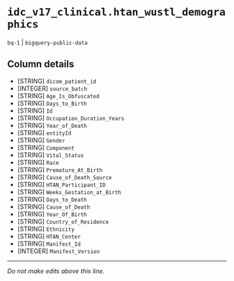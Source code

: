 # `idc_v17_clinical.htan_wustl_demographics`
`bq-1` | `bigquery-public-data`

## Column details
* [STRING]    `dicom_patient_id`
* [INTEGER]   `source_batch`
* [STRING]    `Age_Is_Obfuscated`
* [STRING]    `Days_to_Birth`
* [STRING]    `Id`
* [STRING]    `Occupation_Duration_Years`
* [STRING]    `Year_of_Death`
* [STRING]    `entityId`
* [STRING]    `Gender`
* [STRING]    `Component`
* [STRING]    `Vital_Status`
* [STRING]    `Race`
* [STRING]    `Premature_At_Birth`
* [STRING]    `Cause_of_Death_Source`
* [STRING]    `HTAN_Participant_ID`
* [STRING]    `Weeks_Gestation_at_Birth`
* [STRING]    `Days_to_Death`
* [STRING]    `Cause_of_Death`
* [STRING]    `Year_Of_Birth`
* [STRING]    `Country_of_Residence`
* [STRING]    `Ethnicity`
* [STRING]    `HTAN_Center`
* [STRING]    `Manifest_Id`
* [INTEGER]   `Manifest_Version`

-------------------------------------------------------------------------------
*Do not make edits above this line.*
